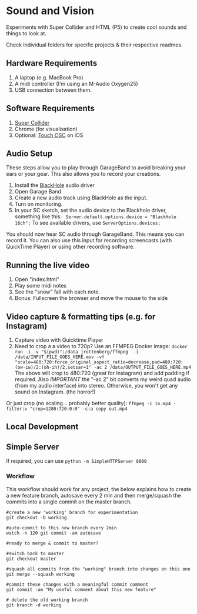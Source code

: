 # Sound and Vision

Experiments with Super Collider and HTML (P5) to create cool sounds and things to look at.

Check individual folders for specific projects & their respective readmes.

## Hardware Requirements
1. A laptop (e.g. MacBook Pro)
2. A midi controller (I'm using an M-Audio Oxygen25) 
3. USB connection between them.

## Software Requirements
1. [Super Collider](https://supercollider.github.io/)
2. Chrome (for visualisation)
3. Optional: [Touch OSC](https://hexler.net/products/touchosc) on iOS

## Audio Setup
These steps allow you to play through GarageBand to avoid breaking your ears or your gear. This also allows you to record your creations.

1. Install the [BlackHole](https://github.com/ExistentialAudio/BlackHole) audio driver
2. Open Garage Band 
3. Create a new audio track using BlackHole as the input.
4. Turn on monitoring.
5. In your SC sketch, set the audio device to the Blackhole driver, something like this: ` Server.default.options.device = "BlackHole 16ch";`
To see available drivers, use `ServerOptions.devices;`

You should now hear SC audio through GarageBand. This means you can record it. You can also use this input for recording screencasts (with QuickTime Player) or using other recording software. 

## Running the live video
1. Open "index.html"
2. Play some midi notes
3. See the "snow" fall with each note.
4. Bonus: Fullscreen the browser and move the mouse to the side


## Video capture & formatting tips (e.g. for Instagram)
1. Capture video with Quicktime Player
2. Need to crop a a video to 720p? Use an FFMPEG Docker image:
`docker run -i -v "$(pwd)":/data jrottenberg/ffmpeg  -i /data/INPUT_FILE_GOES_HERE.mov -vf "scale=480:720:force_original_aspect_ratio=decrease,pad=480:720:(ow-iw)/2:(oh-ih)/2,setsar=1" -ac 2 /data/OUTPUT_FILE_GOES_HERE.mp4`
The above will crop to 480:720 (great for Instagram) and add padding if required. Also *IMPORTANT* the "-ac 2" bit converts my weird quad audio (from my audio interface) into stereo. Otherwise, you won't get any sound on Instagram. (the horror!)

Or just crop (no scaling... probably better quality): `ffmpeg -i in.mp4 -filter:v "crop=1280:720:0:0" -c:a copy out.mp4`


## Local Development

## Simple Server
If required, you can use `python -m SimpleHTTPServer 8000`

### Workflow
This workflow should work for any project, the below explains how to create a new feature branch, autosave every 2 min and then merge/squash the commits into a single commit on the master branch.
```
#create a new 'working' branch for experimentation
git checkout -b working

#auto-commit to this new branch every 2min
watch -n 120 git commit -am autosave

#ready to merge & commit to master?

#switch back to master
git checkout master

#squash all commits from the "working" branch into changes on this one
git merge --squash working

#commit these changes with a meaningful commit comment
git commit -am "My useful comment about this new feature"

# delete the old working branch
git branch -d working
```
